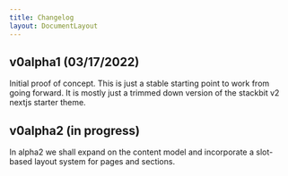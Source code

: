 ```yaml
---
title: Changelog
layout: DocumentLayout
---
```


## v0alpha1 (03/17/2022)

Initial proof of concept. This is just a stable starting point to work
from going forward. It is mostly just a trimmed down version of the stackbit v2 nextjs starter theme.

## v0alpha2 (in progress)

In alpha2 we shall expand on the content model and incorporate a slot-based
layout system for pages and sections.
